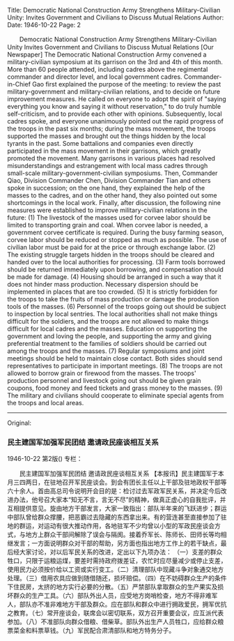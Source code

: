 Title: Democratic National Construction Army Strengthens Military-Civilian Unity: Invites Government and Civilians to Discuss Mutual Relations
Author:
Date: 1946-10-22
Page: 2

　　Democratic National Construction Army Strengthens Military-Civilian Unity
    Invites Government and Civilians to Discuss Mutual Relations
    [Our Newspaper] The Democratic National Construction Army convened a military-civilian symposium at its garrison on the 3rd and 4th of this month. More than 60 people attended, including cadres above the regimental commander and director level, and local government cadres. Commander-in-Chief Gao first explained the purpose of the meeting: to review the past military-government and military-civilian relations, and to decide on future improvement measures. He called on everyone to adopt the spirit of "saying everything you know and saying it without reservation," to do truly humble self-criticism, and to provide each other with opinions. Subsequently, local cadres spoke, and everyone unanimously pointed out the rapid progress of the troops in the past six months; during the mass movement, the troops supported the masses and brought out the things hidden by the local tyrants in the past. Some battalions and companies even directly participated in the mass movement in their garrisons, which greatly promoted the movement. Many garrisons in various places had resolved misunderstandings and estrangement with local mass cadres through small-scale military-government-civilian symposiums. Then, Commander Qiao, Division Commander Chen, Division Commander Tian and others spoke in succession; on the one hand, they explained the help of the masses to the cadres, and on the other hand, they also pointed out some shortcomings in the local work. Finally, after discussion, the following nine measures were established to improve military-civilian relations in the future:
    (1) The livestock of the masses used for corvee labor should be limited to transporting grain and coal. When corvee labor is needed, a government corvee certificate is required. During the busy farming season, corvee labor should be reduced or stopped as much as possible. The use of civilian labor must be paid for at the price or through exchange labor. (2) The existing struggle targets hidden in the troops should be cleared and handed over to the local authorities for processing. (3) Farm tools borrowed should be returned immediately upon borrowing, and compensation should be made for damage. (4) Housing should be arranged in such a way that it does not hinder mass production. Necessary dispersion should be implemented in places that are too crowded. (5) It is strictly forbidden for the troops to take the fruits of mass production or damage the production tools of the masses. (6) Personnel of the troops going out should be subject to inspection by local sentries. The local authorities shall not make things difficult for the soldiers, and the troops are not allowed to make things difficult for local cadres and the masses. Education on supporting the government and loving the people, and supporting the army and giving preferential treatment to the families of soldiers should be carried out among the troops and the masses. (7) Regular symposiums and joint meetings should be held to maintain close contact. Both sides should send representatives to participate in important meetings. (8) The troops are not allowed to borrow grain or firewood from the masses. The troops' production personnel and livestock going out should be given grain coupons, food money and feed tickets and grass money to the masses. (9) The military and civilians should cooperate to eliminate special agents from the troops and local areas.



<hr /> 

Original: 


### 民主建国军加强军民团结  邀请政民座谈相互关系

1946-10-22
第2版()
专栏：

　　民主建国军加强军民团结
    邀请政民座谈相互关系
    【本报讯】民主建国军于本月三四两日，在驻地召开军民座谈会。到会有团长主任以上干部及驻地政权干部等六十余人。首由高总司令说明开会目的是：检讨过去军政军民关系，并决定今后改进办法，他号召大家本“知无不言，言无不尽”的精神，做真正虚心的自我批评，并互相提供意见。旋由地方干部发言，大家一致指出：部队半年来的飞跃进步；群运中部队曾给群众撑腰，把恶霸过去隐藏的东西拿出来。有的营连甚至直接参加了驻地的群运，对运动有很大推动作用，各地驻军不少均曾以小型的军政民座谈会方式，与地方上群众干部间解除了误会与隔阂。接着乔军长、陈师长、田师长等均相继发言；一方面说明群众对干部的帮助，另方面也指出地方工作上的若干缺点，最后经大家讨论，对以后军民关系的改进，定出以下九项办法：
    （一）支差的群众牲口，只限于运粮运煤，要差时需持政府拨差证，农忙时应尽量减少或停止支差，使用民力必须按价给以工资或实行变工。（二）清理部队中现藏斗争对象通交地方处理。（三）借用农具应做到随借随还，损坏赔偿。（四）在不妨碍群众生产的条件下住民房，太挤的地方实行必要的分散。（五）严禁部队拿取群众的生产果实及损坏群众的生产工具。（六）部队外出人员，应受地方岗哨检查，地方不得非难军人，部队亦不准非难地方干部及群众。应在部队和群众中进行拥政爱民，拥军优抗之教育。（七）常开座谈会，联席会以密切联系，双方召开重要会议，应互派代表参加。（八）不准部队向群众借粮、借柴草。部队外出生产人员牲口，应给群众粮票菜金和料票草钱。（九）军民配合肃清部队和地方特务分子。
